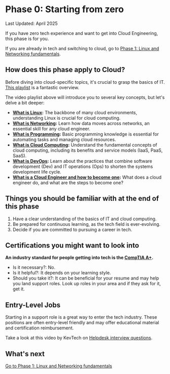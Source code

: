 # Phase 0: Starting from zero

Last Updated: April 2025

If you have zero tech experience and want to get into Cloud Engineering, this phase is for you.

If you are already in tech and switching to cloud, go to [Phase 1: Linux and Networking fundamentals](../phase1/README.md).

## How does this phase apply to Cloud?

Before diving into cloud-specific topics, it's crucial to grasp the basics of IT. [This playlist](https://www.youtube.com/playlist?list=PLG49S3nxzAnlGHY8ObL8DiyP3AIu9vd3K) is a fantastic overview.

The video playlist above will introduce you to several key concepts, but let's delve a bit deeper:

- **[What is Linux](https://youtu.be/PwugmcN1hf8):** The backbone of many cloud environments, understanding Linux is crucial for cloud computing.
- **[What is Networking](https://youtu.be/3QhU9jd03a0):** Learn how data moves across networks, an essential skill for any cloud engineer.
- **[What is Programming](https://youtu.be/ifo76VyrBYo):** Basic programming knowledge is essential for automating tasks and managing cloud resources.
- **[What is Cloud Computing](https://youtu.be/eZLcyTxi8ZI):** Understand the fundamental concepts of cloud computing, including its benefits and service models (IaaS, PaaS, SaaS).
- **[What is DevOps](https://youtu.be/9pZ2xmsSDdo/):** Learn about the practices that combine software development (Dev) and IT operations (Ops) to shorten the systems development life cycle.
- **[What is a Cloud Engineer and how to become one](https://youtu.be/7i1WMGxyt4Q):** What does a cloud engineer do, and what are the steps to become one?

## Things you should be familiar with at the end of this phase

1. Have a clear understanding of the basics of IT and cloud computing.
2. Be prepared for continuous learning, as the tech field is ever-evolving.
3. Decide if you are committed to pursuing a career in tech.

## Certifications you might want to look into

**An industry standard for people getting into tech is the [CompTIA A+](https://www.comptia.org/certifications/a).**

- Is it necessary?:  No.
- Is it helpful?: It depends on your learning style.
- Should you take it?: It can be beneficial for your resume and may help you land support roles. Look up roles in your area and if they ask for it, get it.

## Entry-Level Jobs

Starting in a support role is a great way to enter the tech industry. These positions are often entry-level friendly and may offer educational material and certification reimbursement.

Take a look at this video by KevTech on [Helpdesk interview questions](https://youtu.be/McxVgoQaCpU).

## What's next

[Go to Phase 1: Linux and Networking fundamentals](../phase1/README.md)
